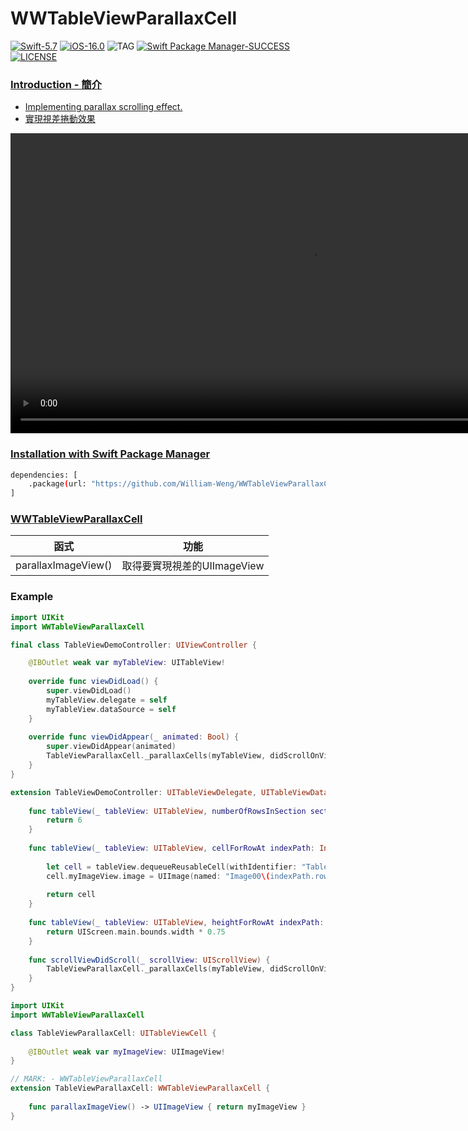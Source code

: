 # WWTableViewParallaxCell
[![Swift-5.7](https://img.shields.io/badge/Swift-5.7-orange.svg?style=flat)](https://developer.apple.com/swift/) [![iOS-16.0](https://img.shields.io/badge/iOS-16.0-pink.svg?style=flat)](https://developer.apple.com/swift/) ![TAG](https://img.shields.io/github/v/tag/William-Weng/WWTableViewParallaxCell) [![Swift Package Manager-SUCCESS](https://img.shields.io/badge/Swift_Package_Manager-SUCCESS-blue.svg?style=flat)](https://developer.apple.com/swift/) [![LICENSE](https://img.shields.io/badge/LICENSE-MIT-yellow.svg?style=flat)](https://developer.apple.com/swift/)

### [Introduction - 簡介](https://swiftpackageindex.com/William-Weng)
- [Implementing parallax scrolling effect.](https://blog.csdn.net/baby_hua/article/details/50378138)
- [實現視差捲動效果](https://www.cnblogs.com/xiaofeixiang/p/5152828.html)


<video height="480" auto controls>
  <source src="https://github-production-user-asset-6210df.s3.amazonaws.com/18256962/477870190-94ebd815-fb83-4786-9692-697e4961a960.mp4?X-Amz-Algorithm=AWS4-HMAC-SHA256&X-Amz-Credential=AKIAVCODYLSA53PQK4ZA%2F20250814%2Fus-east-1%2Fs3%2Faws4_request&X-Amz-Date=20250814T062857Z&X-Amz-Expires=300&X-Amz-Signature=f896d77c28ffae7d39da5b8947eb4231728919b3ffa793a30febd5b2be9e1804&X-Amz-SignedHeaders=host" type="video/mp4">
</video> 

### [Installation with Swift Package Manager](https://medium.com/彼得潘的-swift-ios-app-開發問題解答集/使用-spm-安裝第三方套件-xcode-11-新功能-2c4ffcf85b4b)

```bash
dependencies: [
    .package(url: "https://github.com/William-Weng/WWTableViewParallaxCell.git", .upToNextMajor(from: "1.0.0"))
]
```

### [WWTableViewParallaxCell](https://ezgif.com/video-to-webp)
|函式|功能|
|-|-|
|parallaxImageView()|取得要實現視差的UIImageView|

### Example
```swift
import UIKit
import WWTableViewParallaxCell

final class TableViewDemoController: UIViewController {

    @IBOutlet weak var myTableView: UITableView!
    
    override func viewDidLoad() {
        super.viewDidLoad()
        myTableView.delegate = self
        myTableView.dataSource = self
    }
    
    override func viewDidAppear(_ animated: Bool) {
        super.viewDidAppear(animated)
        TableViewParallaxCell._parallaxCells(myTableView, didScrollOnView: view)
    }
}

extension TableViewDemoController: UITableViewDelegate, UITableViewDataSource {
    
    func tableView(_ tableView: UITableView, numberOfRowsInSection section: Int) -> Int {
        return 6
    }
    
    func tableView(_ tableView: UITableView, cellForRowAt indexPath: IndexPath) -> UITableViewCell {
        
        let cell = tableView.dequeueReusableCell(withIdentifier: "TableViewParallaxCell", for: indexPath) as! TableViewParallaxCell
        cell.myImageView.image = UIImage(named: "Image00\(indexPath.row + 1)")
        
        return cell
    }
    
    func tableView(_ tableView: UITableView, heightForRowAt indexPath: IndexPath) -> CGFloat {
        return UIScreen.main.bounds.width * 0.75
    }
    
    func scrollViewDidScroll(_ scrollView: UIScrollView) {
        TableViewParallaxCell._parallaxCells(myTableView, didScrollOnView: view)
    }
}
```
```swift
import UIKit
import WWTableViewParallaxCell

class TableViewParallaxCell: UITableViewCell {
    
    @IBOutlet weak var myImageView: UIImageView!
}

// MARK: - WWTableViewParallaxCell
extension TableViewParallaxCell: WWTableViewParallaxCell {
    
    func parallaxImageView() -> UIImageView { return myImageView }
}
```
